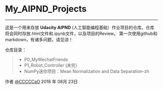 # My_AIPND_Projects
------

这是一个用来存放 **Udacity AIPND**  (人工智能编程基础）作业项目的仓库。仓库将会同时存放.html文件和.ipynb文件，以及项目的Review。
第一次使用github和markdown，有诸多问题，请见谅！

仓库目录：

> * P0_MyWechatFriends
> * P1_Robot_Controller (未完）
> * NumPy迷你项目：Mean Normalization and Data Separation-zh

作者 [@CCCCCaO][1]
2018 年 08月 23日

[1]:https://github.com/CCCCCaO